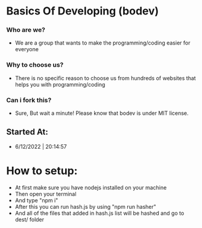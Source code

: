 # Basics Of Developing (bodev)

### Who are we?
- We are a group that wants to make the programming/coding easier for everyone

### Why to choose us?
- There is no specific reason to choose us from hundreds of websites that helps you with programming/coding

### Can i fork this?
- Sure, But wait a minute! Please know that bodev is under MIT license.

## Started At:
- 6/12/2022 | 20:14:57

# How to setup:
- At first make sure you have nodejs installed on your machine
- Then open your terminal
- And type "npm i"
- After this you can run hash.js by using "npm run hasher"
- And all of the files that added in hash.js list will be hashed and go to dest/ folder